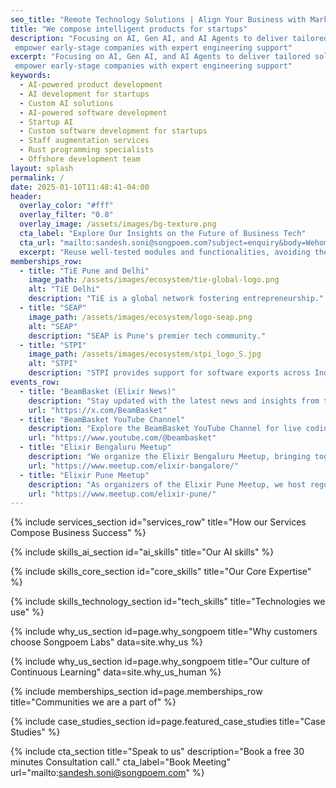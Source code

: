 ```yaml
---
seo_title: "Remote Technology Solutions | Align Your Business with Market Trends - Songpoem Labs" 
title: "We compose intelligent products for startups"
description: "Focusing on AI, Gen AI, and AI Agents to deliver tailored solutions that
 empower early-stage companies with expert engineering support"
excerpt: "Focusing on AI, Gen AI, and AI Agents to deliver tailored solutions that
 empower early-stage companies with expert engineering support"
keywords:
  - AI-powered product development
  - AI development for startups
  - Custom AI solutions
  - AI-powered software development
  - Startup AI
  - Custom software development for startups
  - Staff augmentation services
  - Rust programming specialists
  - Offshore development team
layout: splash
permalink: /
date: 2025-01-10T11:48:41-04:00
header:
  overlay_color: "#fff"
  overlay_filter: "0.8"
  overlay_image: /assets/images/bg-texture.png
  cta_label: "Explore Our Insights on the Future of Business Tech"
  cta_url: "mailto:sandesh.soni@songpoem.com?subject=enquiry&body=Wehomepage"
  excerpt: "Reuse well-tested modules and functionalities, avoiding the need to build from scratch."
memberships_row:
  - title: "TiE Pune and Delhi"
    image_path: /assets/images/ecosystem/tie-global-logo.png
    alt: "TiE Delhi"
    description: "TiE is a global network fostering entrepreneurship."
  - title: "SEAP"
    image_path: /assets/images/ecosystem/logo-seap.png
    alt: "SEAP"
    description: "SEAP is Pune's premier tech community."
  - title: "STPI"
    image_path: /assets/images/ecosystem/stpi_logo_S.jpg
    alt: "STPI"
    description: "STPI provides support for software exports across India’s thriving IT ecosystem."
events_row:
  - title: "BeamBasket (Elixir News)"
    description: "Stay updated with the latest news and insights from the Elixir community through BeamBasket on Twitter. Follow us for regular updates, industry news, and expert opinions on everything Elixir."
    url: "https://x.com/BeamBasket"
  - title: "BeamBasket YouTube Channel"
    description: "Explore the BeamBasket YouTube Channel for live coding workshops, guest speaker sessions, and in-depth tutorials on Elixir. Our channel features experts from around the world sharing their knowledge and skills."
    url: "https://www.youtube.com/@beambasket"
  - title: "Elixir Bengaluru Meetup"
    description: "We organize the Elixir Bengaluru Meetup, bringing together local Elixir enthusiasts for discussions, events, and collaborative projects."
    url: "https://www.meetup.com/elixir-bangalore/"
  - title: "Elixir Pune Meetup"
    description: "As organizers of the Elixir Pune Meetup, we host regular meetups, share experiences."
    url: "https://www.meetup.com/elixir-pune/"
---
```


{% include services_section id="services_row" title="How our Services Compose Business Success" %}

{% include skills_ai_section id="ai_skills" title="Our AI skills" %}

{% include skills_core_section id="core_skills" title="Our Core Expertise" %}

{% include skills_technology_section id="tech_skills" title="Technologies we use" %}

{% include why_us_section id=page.why_songpoem title="Why customers choose Songpoem Labs"
data=site.why_us %}

{% include why_us_section id=page.why_songpoem title="Our culture of Continuous Learning" data=site.why_us_human %}

{% include memberships_section id=page.memberships_row title="Communities we are a part of" %}
<!-- {% include memberships_section id=page.potential_partners_row title="Potential Partners" %} -->
{% include case_studies_section id=page.featured_case_studies title="Case Studies" %}

{% include cta_section title="Speak to us"
 description="Book a free 30 minutes Consultation call."
  cta_label="Book Meeting"
  url="mailto:sandesh.soni@songpoem.com"
   %}

